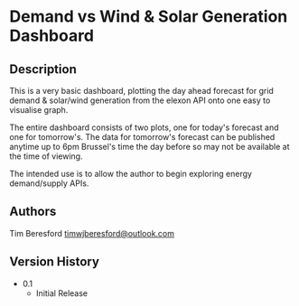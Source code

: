 # Demand vs Wind & Solar Generation Dashboard


## Description

This is a very basic dashboard, plotting the day ahead forecast for grid demand & solar/wind generation from the elexon API onto one easy to visualise graph.

The entire dashboard consists of two plots, one for today's forecast and one for tomorrow's. The data for tomorrow's forecast can be published anytime up to 6pm Brussel's time the day before so may not be available at the time of viewing.

The intended use is to allow the author to begin exploring energy demand/supply APIs.

## Authors

Tim Beresford
timwjberesford@outlook.com

## Version History

* 0.1
    * Initial Release
